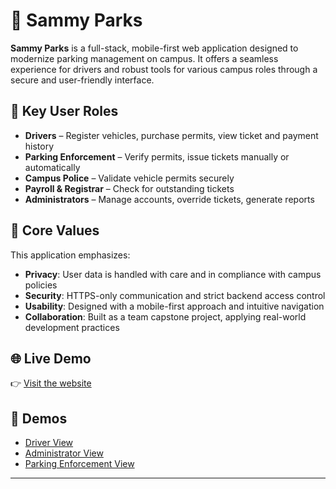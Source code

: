 # 🚗 Sammy Parks

**Sammy Parks** is a full-stack, mobile-first web application designed to modernize parking management on campus. It offers a seamless experience for drivers and robust tools for various campus roles through a secure and user-friendly interface.

## 👥 Key User Roles

- **Drivers** – Register vehicles, purchase permits, view ticket and payment history  
- **Parking Enforcement** – Verify permits, issue tickets manually or automatically  
- **Campus Police** – Validate vehicle permits securely  
- **Payroll & Registrar** – Check for outstanding tickets  
- **Administrators** – Manage accounts, override tickets, generate reports

## 🔐 Core Values

This application emphasizes:

- **Privacy**: User data is handled with care and in compliance with campus policies  
- **Security**: HTTPS-only communication and strict backend access control  
- **Usability**: Designed with a mobile-first approach and intuitive navigation  
- **Collaboration**: Built as a team capstone project, applying real-world development practices

## 🌐 Live Demo

👉 [Visit the website](https://sammyparks.com)

## 🎥 Demos

<!-- Demo Screenshots -->
- [Driver View](./screenshots/driver.pdf)
- [Administrator View](./screenshots/administrator.pdf)
- [Parking Enforcement View](./screenshots/enforcement.pdf)
---




